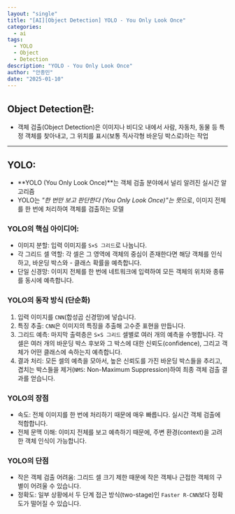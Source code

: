 ```yaml
---
layout: "single"
title: "[AI][Object Detection] YOLO - You Only Look Once"
categories:
  - ai
tags:
  - YOLO
  - Object
  - Detection
description: "YOLO - You Only Look Once"
author: "안종민"
date: "2025-01-10"
---
```


## Object Detection란:
- 객체 검출(Object Detection)은 이미지나 비디오 내에서 사람, 자동차, 동물 등 특정 객체를 찾아내고, 그 위치를 표시(보통 직사각형 바운딩 박스로)하는 작업

---

## YOLO:
- **YOLO (You Only Look Once)**는 객체 검출 분야에서 널리 알려진 실시간 알고리즘
- YOLO는 *"한 번만 보고 판단한다 (You Only Look Once)"는 뜻*으로, 이미지 전체를 한 번에 처리하여 객체를 검출하는 모델

### YOLO의 핵심 아이디어:
- 이미지 분할: 입력 이미지를 `S×S 그리드`로 나눕니다.
- 각 그리드 셀 역할: 각 셀은 그 영역에 객체의 중심이 존재한다면 해당 객체를 인식하고, 바운딩 박스와 - 클래스 확률을 예측합니다.
- 단일 신경망: 이미지 전체를 한 번에 네트워크에 입력하여 모든 객체의 위치와 종류를 동시에 예측합니다.

### YOLO의 동작 방식 (단순화)
1. 입력 이미지를 `CNN`(합성곱 신경망)에 넣습니다.
2. 특징 추출: `CNN`은 이미지의 특징을 추출해 고수준 표현을 만듭니다.
3. 그리드 예측: 마지막 출력층은 `S×S 그리드` 셀별로 여러 개의 예측을 수행합니다.
      각 셀은 여러 개의 바운딩 박스 후보와 그 박스에 대한 신뢰도(confidence), 그리고 객체가 어떤 클래스에 속하는지 예측합니다.
4. 결과 처리: 모든 셀의 예측을 모아서, 높은 신뢰도를 가진 바운딩 박스들을 추리고, 겹치는 박스들을 제거(`NMS`: Non-Maximum Suppression)하여 최종 객체 검출 결과를 얻습니다.

### YOLO의 장점
- 속도: 전체 이미지를 한 번에 처리하기 때문에 매우 빠릅니다. 실시간 객체 검출에 적합합니다.
- 전체 문맥 이해: 이미지 전체를 보고 예측하기 때문에, 주변 환경(context)을 고려한 객체 인식이 가능합니다.

### YOLO의 단점
- 작은 객체 검출 어려움: 그리드 셀 크기 제한 때문에 작은 객체나 근접한 객체의 구별이 어려울 수 있습니다.
- 정확도: 일부 상황에서 두 단계 접근 방식(two-stage)인 `Faster R-CNN`보다 정확도가 떨어질 수 있습니다.